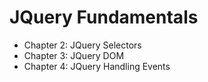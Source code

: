 # JQuery Fundamentals

* Chapter 2: JQuery Selectors
* Chapter 3: JQuery DOM
* Chapter 4: JQuery Handling Events
